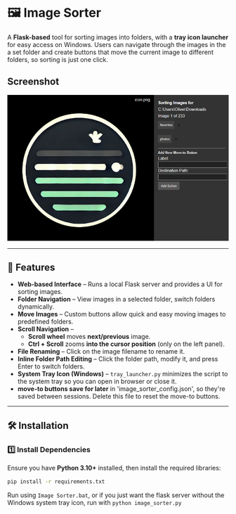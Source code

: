 # 🖼️ Image Sorter

A **Flask-based** tool for sorting images into folders, with a **tray icon launcher** for easy access on Windows. Users can navigate through the images in the a set folder and create buttons that move the current image to different folders, so sorting is just one click.

## Screenshot
![alt text](screenshot-1.png)

---

## 🚀 Features

- **Web-based Interface** – Runs a local Flask server and provides a UI for sorting images.
- **Folder Navigation** – View images in a selected folder, switch folders dynamically.
- **Move Images** – Custom buttons allow quick and easy moving images to predefined folders.
- **Scroll Navigation** –  
  - **Scroll wheel** moves **next/previous** image.  
  - **Ctrl + Scroll** zooms **into the cursor position** (only on the left panel).  
- **File Renaming** – Click on the image filename to rename it.
- **Inline Folder Path Editing** – Click the folder path, modify it, and press Enter to switch folders.
- **System Tray Icon (Windows)** – `tray_launcher.py` minimizes the script to the system tray so you can open in browser or close it.
- **move-to buttons save for later** in 'image_sorter_config.json', so they're saved between sessions. Delete this file to reset the move-to buttons.
---

## 🛠️ Installation

### **1️⃣ Install Dependencies**
Ensure you have **Python 3.10+** installed, then install the required libraries:

```sh
pip install -r requirements.txt
```
Run using `Image Sorter.bat`, or if you just want the flask server without the Windows system tray icon, run with `python image_sorter.py`


